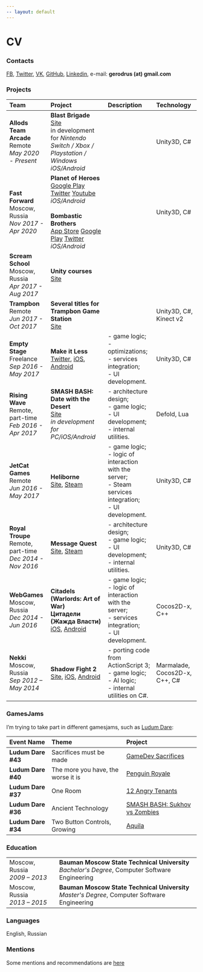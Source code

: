 ```yaml
---
-- layout: default
---
```


# [](#cv)CV

### [](#contacts)Contacts

[FB](https://fb.com/gerodrus), [Twitter](https://twitter.com/gerodrus), [VK](https://vk.com/gerodrus), [GitHub](https://github.com/gerodrus), [Linkedin](https://www.linkedin.com/in/gerodrus/), e-mail: **gerodrus (at) gmail.com**

### [](#projects)Projects

| Team | Project | Description | Technology |
|:-------------|:------------------|:------|:------|
| **Allods Team Arcade**<br/> Remote <br/>_May 2020 - Present_ | **Blast Brigade** <br/> [Site](https://blastbrigade.com) <br/> in development for _Nintendo Switch / Xbox / Playstation / Windows_ <br/> _iOS/Android_ |  | Unity3D, C# |
| **Fast Forward**<br/> Moscow, Russia <br/>_Nov 2017 - Apr 2020_ | **Planet of Heroes**<br/>[Google Play](https://play.google.com/store/apps/details?id=com.my.moba.ent) [Twitter](https://twitter.com/pohmoba) [Youtube](https://www.youtube.com/c/Planetofheroes)<br/>_iOS/Android_ <br/> <br/> **Bombastic Brothers**<br/>[App Store](https://apps.apple.com/ca/app/bombastic-brothers-top-squad/id1363944023) [Google Play](https://play.google.com/store/apps/details?id=com.my.ffs.action.bombasticbrothers) [Twitter](https://twitter.com/bombastic_bro) <br/> _iOS/Android_ |  | Unity3D, C# |
| **Scream School**<br/>Moscow, Russia<br/>_Apr 2017 - Aug 2017_ | **Unity courses**<br/>[Site](http://screamschool.ru/courses/unity/) | | |
| **Trampbon**<br/>Remote<br/>_Jun 2017 - Oct 2017_ | **Several titles for Trampbon Game Station**<br/>[Site](http://trampbon.ru/) | | Unity3D, C#, Kinect v2 |
| **Empty Stage**<br/>Freelance<br/>_Sep 2016 - May 2017_ | **Make it Less**<br/>[Twitter](https://twitter.com/make_it_less), [iOS](https://itunes.apple.com/us/app/make-it-less/id1124192106), [Android](https://play.google.com/store/apps/details?id=com.eulerbrain.makeitless) | - game logic;<br/>- optimizations;<br/>- services integration;<br/>- UI development. | Unity3D, C# |
| **Rising Wave**<br/>Remote, part-time<br/>_Feb 2016 - Apr 2017_ | **SMASH BASH: Date with the Desert**<br/>[Site](http://smash-bash.com/)<br/>_in development for PC/iOS/Android_ | - architecture design;<br/>- game logic;<br/>- UI development;<br/>- internal utilities. | Defold, Lua |
| **JetCat Games**<br/>Remote<br/>_Jun 2016 - May 2017_ | **Heliborne**<br/>[Site](http://www.jetcatgames.com/), [Steam](http://store.steampowered.com/app/433530) | - game logic;<br/>- logic of interaction with the server;<br/>- Steam services integration;<br/>- UI development. | Unity3D, C# |
| **Royal Troupe**<br/>Remote, part-time<br/>_Dec 2014 - Nov 2016_ | **Message Quest**<br/>[Site](http://message-quest.com/), [Steam](http://store.steampowered.com/app/408280) | - architecture design;<br/>- game logic;<br/>- UI development;<br/>- internal utilities. | Unity3D, C# |
| **WebGames**<br>Moscow, Russia<br>_Dec 2014 - Jun 2016_ | **Citadels (Warlords: Art of War)**<br>**Цитадели (Жажда Власти)**<br>[iOS](https://itunes.apple.com/us/app/citadels-war-and-magic-strategy/id883660645), [Android](https://play.google.com/store/apps/details?id=com.webgames.lust) | - game logic;<br/>- logic of interaction with the server;<br/>- services integration;<br/>- UI development. | Cocos2D-x, C++ |
| **Nekki**<br>Moscow, Russia<br>_Sep 2012 – May 2014_ | **Shadow Fight 2**<br>[Site](http://shadowfight2.com/), [iOS](https://itunes.apple.com/in/app/shadow-fight-2/id696565994), [Android](https://play.google.com/store/apps/details?id=com.nekki.shadowfight) | - porting code from ActionScript 3;<br>- game logic;<br>- AI logic;<br>- internal utilities on C#. | Marmalade, Cocos2D-x, C++, C# |

### [](#gamesjams)GamesJams
I’m trying to take part in different gamesjams, such as [Ludum Dare](https://ldjam.com/):

| Event Name | Theme | Project |
|:-------------|:------------------|:------|
| **Ludum Dare #43** | Sacrifices must be made | [GameDev Sacrifices](https://ldjam.com/events/ludum-dare/43/gamedev-sacrifices) |
| **Ludum Dare #40** | The more you have, the worse it is | [Penguin Royale](https://ldjam.com/events/ludum-dare/40/penguin-royale) |
| **Ludum Dare #37** | One Room | [12 Angry Tenants](http://ludumdare.com/compo/ludum-dare-37/?action=preview&uid=24945) |
| **Ludum Dare #36** | Ancient Technology | [SMASH BASH: Sukhov vs Zombies](http://ludumdare.com/compo/ludum-dare-36/?action=preview&uid=44195) |
| **Ludum Dare #34** | Two Button Controls, Growing | [Aquila](http://ludumdare.com/compo/ludum-dare-34/?action=preview&uid=25412) |

### [](#education)Education

| | |
|:-------------|:------------------|
| Moscow, Russia<br>_2009 – 2013_ | **Bauman Moscow State Technical University**<br>_Bachelor's Degree_, Computer Software Engineering |
| Moscow, Russia<br>_2013 – 2015_ | **Bauman Moscow State Technical University**<br>_Master's Degree_, Computer Software Engineering |

### [](#languages)Languages
English, Russian

### [](#mentions)Mentions
Some mentions and recommendations are [here](https://gerodrus.github.io/cv/mentions)
